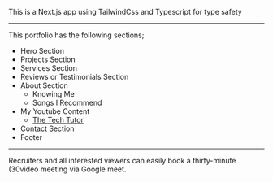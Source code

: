 This is a Next.js app using TailwindCss and Typescript for type safety

---
This portfolio has the following sections;

- Hero Section
- Projects Section
- Services Section
- Reviews or Testimonials Section
- About Section
   - Knowing Me
   - Songs I Recommend
- My Youtube Content
   - [The Tech Tutor](https://youtube.com/@techtutor_tv?si=f2lvHjyekQw5TkOm)
- Contact Section
- Footer

---
Recruiters and all interested viewers can easily book a thirty-minute (30video meeting via Google meet.

